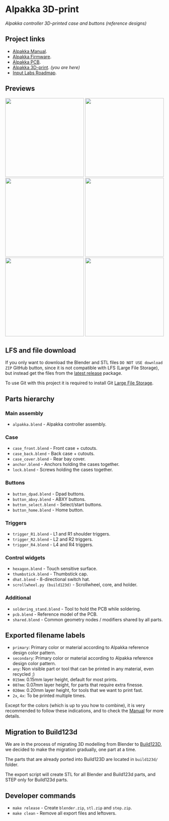 # Alpakka 3D-print

*Alpakka controller 3D-printed case and buttons (reference designs)*

## Project links
- [Alpakka Manual](https://inputlabs.io/devices/alpakka/manual).
- [Alpakka Firmware](https://github.com/inputlabs/alpakka_firmware).
- [Alpakka PCB](https://github.com/inputlabs/alpakka_pcb).
- [Alpakka 3D-print](https://github.com/inputlabs/alpakka_case). _(you are here)_
- [Input Labs Roadmap](https://github.com/orgs/inputlabs/projects/2/views/2).

## Previews
<span><img width='250px' src='./preview/print_A.png'/></span>
<span><img width='250px' src='./preview/print_B.png'/></span>
<span><img width='250px' src='./preview/print_C.png'/></span>
<span><img width='250px' src='./preview/print_D.png'/></span>
<span><img width='250px' src='./preview/print_E.png'/></span>
<span><img width='250px' src='./preview/print_F.png'/></span>

## LFS and file download
If you only want to download the Blender and STL files `DO NOT USE download ZIP` GitHub button, since it is not compatible with LFS (Large File Storage), but instead get the files from the [latest release](https://github.com/inputlabs/alpakka_case/releases/latest) package.

To use Git with this project it is required to install Git [Large File Storage](https://git-lfs.github.com).


## Parts hierarchy

### Main assembly
- `alpakka.blend` - Alpakka controller assembly.

### Case
- `case_front.blend` - Front case + cutouts.
- `case_back.blend` - Back case + cutouts.
- `case_cover.blend` - Rear bay cover.
- `anchor.blend` - Anchors holding the cases together.
- `lock.blend` - Screws holding the cases together.

### Buttons
- `button_dpad.blend` - Dpad buttons.
- `button_abxy.blend` - ABXY buttons.
- `button_select.blend` - Select/start buttons.
- `button_home.blend` - Home button.

### Triggers
- `trigger_R1.blend` - L1 and R1 shoulder triggers.
- `trigger_R2.blend` - L2 and R2 triggers.
- `trigger_R4.blend` - L4 and R4 triggers.

### Control widgets
- `hexagon.blend` - Touch sensitive surface.
- `thumbstick.blend` - Thumbstick cap.
- `dhat.blend` - 8-directional switch hat.
- `scrollwheel.py (build123d)` - Scrollwheel, core, and holder.

### Additional
- `soldering_stand.blend` - Tool to hold the PCB while soldering.
- `pcb.blend` - Reference model of the PCB.
- `shared.blend` - Common geometry nodes / modifiers shared by all parts.


## Exported filename labels
- `primary`: Primary color or material according to Alpakka reference design color pattern.
- `secondary`: Primary color or material according to Alpakka reference design color pattern.
- `any`: Non visible part or tool that can be printed in any material, even recycled ;)
- `015mm`: 0.15mm layer height, default for most prints.
- `007mm`: 0.07mm layer height, for parts that require extra finesse.
- `020mm`: 0.20mm layer height, for tools that we want to print fast.
- `2x`, `4x`: To be printed multiple times.

Except for the colors (which is up to you how to combine), it is very recommended to follow these indications, and to check the [Manual](https://inputlabs.io/devices/alpakka/manual/diy_case) for more details.


## Migration to Build123d
We are in the process of migrating 3D modelling from Blender to [Build123D](https://build123d.readthedocs.io), we decided to make the migration gradually, one part at a time.

The parts that are already ported into Build123D are located in `build123d/` folder.

The export script will create STL for all Blender and Build123d parts, and STEP only for Build123d parts.


## Developer commands
- `make release` - Create `blender.zip`, `stl.zip` and `step.zip`.
- `make clean` - Remove all export files and leftovers.
